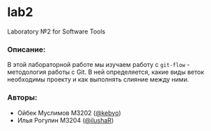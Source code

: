 # lab2
Laboratory №2 for Software Tools

### Описание:
В этой лабораторной работе мы изучаем работу с `git-flow` - методология работы с Git.
В ней определяется, какие виды веток необходимы проекту и как выполнять слияние между ними.

### Авторы: 
* Ойбек Муслимов М3202 ([@kebyo](https://github.com/kebyo))
* Илья Рогулин М3204 ([@ilushaR](https://github.com/ilushaR))

